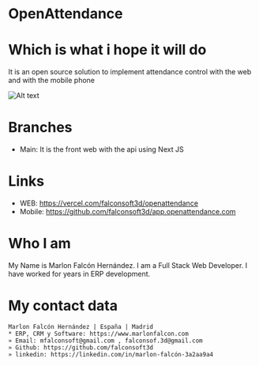 # OpenAttendance
# Which is what i hope it will do
It is an open source solution to implement attendance control with the web and with the mobile phone

![Alt text]((https://github.com/falconsoft3d/app.openattendance.com/blob/main/assets/Captura%20de%20Pantalla%202022-11-01%20a%20las%201.35.56.png)?raw=true "OpenAttendance")

# Branches
- Main: It is the front web with the api using Next JS

# Links
- WEB: https://vercel.com/falconsoft3d/openattendance
- Mobile: https://github.com/falconsoft3d/app.openattendance.com

# Who I am
My Name is Marlon Falcón Hernández. I am a Full Stack Web Developer. I have worked for years in ERP development.

# My contact data
```
Marlon Falcón Hernández | España | Madrid
* ERP, CRM y Software: https://www.marlonfalcon.com
» Email: mfalconsoft@gmail.com , falconsof.3d@gmail.com
» Github: https://github.com/falconsoft3d
» linkedin: https://linkedin.com/in/marlon-falcón-3a2aa9a4
```
